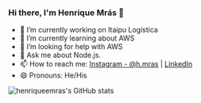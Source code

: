 ### Hi there, I'm Henrique Mrás 👋

- 🔭 I’m currently working on Itaipu Logística
- 🌱 I’m currently learning about AWS
- 🤔 I’m looking for help with AWS
- 💬 Ask me about Node.js.
- 📫 How to reach me: [Instagram - @h.mras](https://www.instagram.com/h.mras/) | [LinkedIn](https://www.linkedin.com/in/henriquemras/)
- 😄 Pronouns: He/His

![henriqueemras's GitHub stats](https://github-readme-stats.vercel.app/api?username=henriqueemras&theme=cobalt&&show_icons=true)

